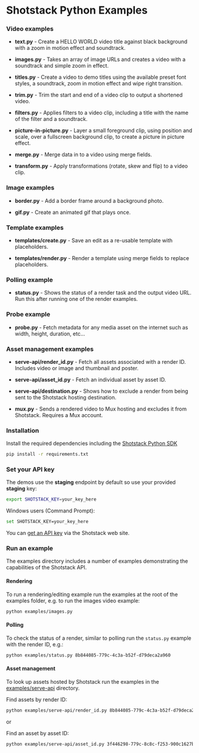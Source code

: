 # Shotstack Python Examples

### Video examples

- **text.py** -
    Create a HELLO WORLD video title against black background with a zoom in motion effect and soundtrack.

- **images.py** -
    Takes an array of image URLs and creates a video with a soundtrack and simple zoom in effect.

- **titles.py** -
    Create a video to demo titles using the available preset font styles, a soundtrack, zoom in motion effect and 
    wipe right transition.

- **trim.py** -
    Trim the start and end of a video clip to output a shortened video.

- **filters.py** -
    Applies filters to a video clip, including a title with the name of the filter and a soundtrack.

- **picture-in-picture.py** -
    Layer a small foreground clip, using position and scale, over a fullscreen background clip, to create a picture 
    in picture effect.

- **merge.py** -
    Merge data in to a video using merge fields.

- **transform.py** -
    Apply transformations (rotate, skew and flip) to a video clip.
    
### Image examples

- **border.py** -
    Add a border frame around a background photo.

- **gif.py** -
    Create an animated gif that plays once.

### Template examples

- **templates/create.py** -
    Save an edit as a re-usable template with placeholders.

- **templates/render.py** -
    Render a template using merge fields to replace placeholders.

### Polling example

- **status.py** -
    Shows the status of a render task and the output video URL. Run this after running one of the render examples.

### Probe example

- **probe.py** -
    Fetch metadata for any media asset on the internet such as width, height, duration, etc...

### Asset management examples

- **serve-api/render_id.py** -
    Fetch all assets associated with a render ID. Includes video or image and thumbnail and poster.

- **serve-api/asset_id.py** -
    Fetch an individual asset by asset ID.

- **serve-api/destination.py** -
    Shows how to exclude a render from being sent to the Shotstack hosting destination.

- **mux.py** -
    Sends a rendered video to Mux hosting and excludes it from Shotstack. Requires a Mux account.

### Installation

Install the required dependencies including the [Shotstack Python SDK](https://www.npmjs.com/package/shotstack-sdk)

```bash
pip install -r requirements.txt
```

### Set your API key

The demos use the **staging** endpoint by default so use your provided **staging** key:

```bash
export SHOTSTACK_KEY=your_key_here
```

Windows users (Command Prompt):

```bash
set SHOTSTACK_KEY=your_key_here
```

You can [get an API key](http://shotstack.io/?utm_source=github&utm_medium=demos&utm_campaign=[python_sdk) via the 
Shotstack web site.

### Run an example

The examples directory includes a number of examples demonstrating the capabilities of the 
Shotstack API.

#### Rendering

To run a rendering/editing example run the examples at the root of the examples folder, e.g. to run the images video 
example:

```bash
python examples/images.py
```

#### Polling

To check the status of a render, similar to polling run the `status.py` example with the render ID, e.g.:

```bash
python examples/status.py 8b844085-779c-4c3a-b52f-d79deca2a960
```

#### Asset management

To look up assets hosted by Shotstack run the examples in the [examples/serve-api](./examples/serve-api/) directory.

Find assets by render ID:
```bash
python examples/serve-api/render_id.py 8b844085-779c-4c3a-b52f-d79deca2a960
```

or 

Find an asset by asset ID:
```bash
python examples/serve-api/asset_id.py 3f446298-779c-8c8c-f253-900c1627b776
```
